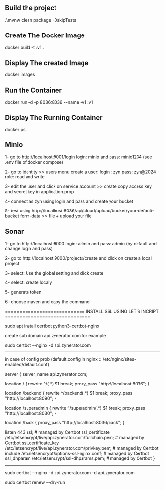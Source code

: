 ## Build the project
.\mvnw clean package -DskipTests

## Create The Docker Image
docker build -t :v1 .

## Display The created Image
docker images

## Run the Container
docker run -d -p 8036:8036 --name -v1 :v1

## Display The Running Container
docker ps





## MinIo
1- go to http://localhost:9001/login
login: minio  and pass: minio1234 (see .env file of docker compose)

2- go to identity >> users menu
create a user:
login : zyn pass: zyn@2024 role: read and write

3- edit the user and click on service account >> create
copy access key and secret key in application.prop

4- connect as zyn using login and pass and create your bucket

5- test using
http://localhost:8036/api/cloud/upload/bucket/your-default-bucket
form-data >> file + upload your file


## Sonar
1- go to http://localhost:9000
login: admin  and pass: admin (by default and change login and pass)

2- go to http://localhost:9000/projects/create and click on create a local project

3- select: Use the global setting and click create

4- select: create localy

5- generate token

6- choose maven and copy the command


============================ INSTALL SSL USING LET'S INCRIPT ==============================

sudo apt install certbot python3-certbot-nginx

create sub domain api.zynerator.com for example

sudo certbot --nginx -d api.zynerator.com

--------------------------------------------------
in case of config prob (default.config in nginx :: /etc/nginx/sites-enabled/default.conf)

server {
server_name api.zynerator.com;


location / {
rewrite ^/(.*) $1 break;
proxy_pass "http://localhost:8036";
}

location /backend {
rewrite ^/backend(.*) $1 break;
proxy_pass "http://localhost:8090";
}

location /superadmin {
rewrite ^/superadmin(.*) $1 break;
proxy_pass "http://localhost:8030";
}

location /back {
proxy_pass "http://localhost:8036/back";
}


listen 443 ssl; # managed by Certbot
ssl_certificate /etc/letsencrypt/live/api.zynerator.com/fullchain.pem; # managed by Certbot
ssl_certificate_key /etc/letsencrypt/live/api.zynerator.com/privkey.pem; # managed by Certbot
include /etc/letsencrypt/options-ssl-nginx.conf; # managed by Certbot
ssl_dhparam /etc/letsencrypt/ssl-dhparams.pem; # managed by Certbot
}

--------------------------------------------
sudo certbot --nginx -d api.zynerator.com -d api.zynerator.com

sudo certbot renew --dry-run



